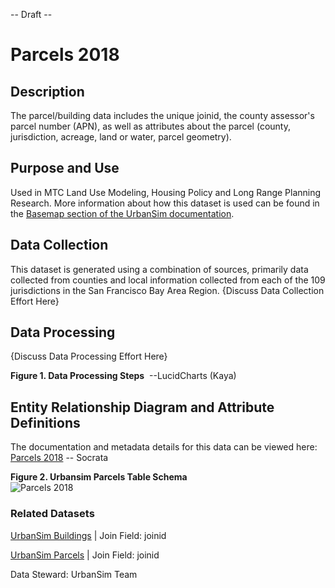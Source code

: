 -- Draft --

# Parcels 2018

## Description
The parcel/building data includes the unique joinid, the county assessor's parcel number (APN), as well as attributes about the parcel (county, jurisdiction, acreage, land or water, parcel geometry).

## Purpose and Use  
Used in MTC Land Use Modeling, Housing Policy and Long Range Planning Research.  More information about how this dataset is used can be found in the [Basemap section of the UrbanSim documentation](https://github.com/BayAreaMetro/petrale/blob/master/basemap/basemap_process.md).  

## Data Collection
This dataset is generated using a combination of sources, primarily data collected from counties and local information collected from each of the 109 jurisdictions in the San Francisco Bay Area Region.  {Discuss Data Collection Effort Here}

## Data Processing
  
{Discuss Data Processing Effort Here}

**Figure 1. Data Processing Steps** 
![]() --LucidCharts (Kaya)


## Entity Relationship Diagram and Attribute Definitions
The documentation and metadata details for this data can be viewed here: [Parcels 2018](https://data.bayareametro.gov/Cadastral/Parcels-2018/fqea-xb6g) -- Socrata

**Figure 2. Urbansim Parcels Table Schema**   
![Parcels 2018]()

### Related Datasets

[UrbanSim Buildings](https://data.bayareametro.gov/Structures/UrbanSim-Buildings/ahwz-jtst) | Join Field: joinid

[UrbanSim Parcels](https://data.bayareametro.gov/Cadastral/UrbanSim-Parcels/6q7r-gybw) | Join Field: joinid

Data Steward: UrbanSim Team
